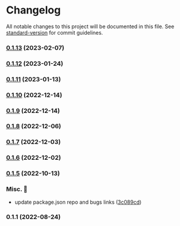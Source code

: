 # Changelog

All notable changes to this project will be documented in this file. See [standard-version](https://github.com/conventional-changelog/standard-version) for commit guidelines.

### [0.1.13](https://github.com/carbon-design-system/carbon-platform/compare/eslint-plugin-carbon-platform@0.1.12...eslint-plugin-carbon-platform@0.1.13) (2023-02-07)

### [0.1.12](https://github.com/carbon-design-system/carbon-platform/compare/eslint-plugin-carbon-platform@0.1.11...eslint-plugin-carbon-platform@0.1.12) (2023-01-24)

### [0.1.11](https://github.com/carbon-design-system/carbon-platform/compare/eslint-plugin-carbon-platform@0.1.10...eslint-plugin-carbon-platform@0.1.11) (2023-01-13)

### [0.1.10](https://github.com/carbon-design-system/carbon-platform/compare/eslint-plugin-carbon-platform@0.1.9...eslint-plugin-carbon-platform@0.1.10) (2022-12-14)

### [0.1.9](https://github.com/carbon-design-system/carbon-platform/compare/eslint-plugin-carbon-platform@0.1.8...eslint-plugin-carbon-platform@0.1.9) (2022-12-14)

### [0.1.8](https://github.com/carbon-design-system/carbon-platform/compare/eslint-plugin-carbon-platform@0.1.7...eslint-plugin-carbon-platform@0.1.8) (2022-12-06)

### [0.1.7](https://github.com/carbon-design-system/carbon-platform/compare/eslint-plugin-carbon-platform@0.1.6...eslint-plugin-carbon-platform@0.1.7) (2022-12-03)

### [0.1.6](https://github.com/carbon-design-system/carbon-platform/compare/eslint-plugin-carbon-platform@0.1.5...eslint-plugin-carbon-platform@0.1.6) (2022-12-02)

### [0.1.5](https://github.com/carbon-design-system/carbon-platform/compare/eslint-plugin-carbon-platform@0.1.1...eslint-plugin-carbon-platform@0.1.5) (2022-10-13)


### Misc. 🔮

* update package.json repo and bugs links ([3c089cd](https://github.com/carbon-design-system/carbon-platform/commit/3c089cdde1ddde2a3b9f750680755c4253bfcae2))

### 0.1.1 (2022-08-24)
